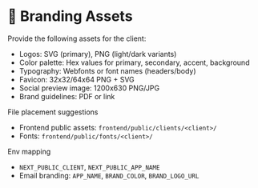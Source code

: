# 🎨 Branding Assets

Provide the following assets for the client:

- Logos: SVG (primary), PNG (light/dark variants)
- Color palette: Hex values for primary, secondary, accent, background
- Typography: Webfonts or font names (headers/body)
- Favicon: 32x32/64x64 PNG + SVG
- Social preview image: 1200x630 PNG/JPG
- Brand guidelines: PDF or link

File placement suggestions
- Frontend public assets: `frontend/public/clients/<client>/`
- Fonts: `frontend/public/fonts/<client>/`

Env mapping
- `NEXT_PUBLIC_CLIENT`, `NEXT_PUBLIC_APP_NAME`
- Email branding: `APP_NAME`, `BRAND_COLOR`, `BRAND_LOGO_URL`
